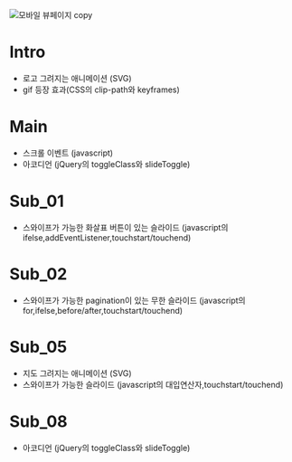 ![모바일 뷰페이지 copy](https://github.com/JiSeungHyeon/DDP/assets/141790390/bf72f036-04c1-41c5-9609-b910f25d92b4)

# Intro
- 로고 그려지는 애니메이션 (SVG)
- gif 등장 효과(CSS의 clip-path와 keyframes)

# Main
- 스크롤 이벤트 (javascript)
- 아코디언 (jQuery의 toggleClass와 slideToggle)

# Sub_01
- 스와이프가 가능한 화살표 버튼이 있는 슬라이드 (javascript의 ifelse,addEventListener,touchstart/touchend)

# Sub_02
- 스와이프가 가능한 pagination이 있는 무한 슬라이드 (javascript의 for,ifelse,before/after,touchstart/touchend)

# Sub_05
- 지도 그려지는 애니메이션 (SVG)
- 스와이프가 가능한 슬라이드 (javascript의 대입연산자,touchstart/touchend)

# Sub_08
- 아코디언 (jQuery의 toggleClass와 slideToggle)
